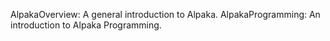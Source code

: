 AlpakaOverview: A general introduction to Alpaka.
AlpakaProgramming: An introduction to Alpaka Programming.
